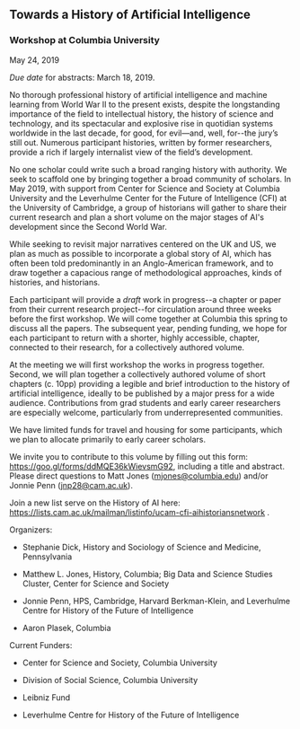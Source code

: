 
## Towards a History of Artificial Intelligence

### Workshop at Columbia University
May 24, 2019

*Due date* for abstracts: March 18, 2019. 

No thorough professional history of artificial intelligence and machine learning from World War II to the present exists, despite the longstanding importance of the field to intellectual history, the history of science and technology, and its spectacular and explosive rise in quotidian systems worldwide in the last decade, for good, for evil—and, well, for--the jury’s still out. Numerous participant histories, written by former researchers, provide a rich if largely internalist view of the field’s development.

No one scholar could write such a broad ranging history with authority. We seek to scaffold one by bringing together a broad community of scholars. In May 2019, with support from Center for Science and Society at Columbia University and the Leverhulme Center for the Future of Intelligence (CFI) at the University of Cambridge, a group of historians will gather to share their current research and plan a short volume on the major stages of AI's development since the Second World War. 

While seeking to revisit major narratives centered on the UK and US, we plan as much as possible to incorporate a global story of AI, which has often been told predominantly in an Anglo-American framework, and to draw together a capacious range of methodological approaches, kinds of histories, and historians. 

Each participant will provide a *draft* work in progress--a chapter or paper from their current research project--for circulation around three weeks before the first workshop. We will come together at Columbia this spring to discuss all the papers. The subsequent year, pending funding, we hope for each participant to return with a shorter, highly accessible, chapter, connected to their research, for a collectively authored volume.

At the meeting we will first workshop the works in progress together. Second, we will plan together a collectively authored volume of short chapters (c. 10pp) providing a legible and brief introduction to the history of artificial intelligence, ideally to be published by a major press for a wide audience. Contributions from grad students and early career researchers are especially welcome, particularly from underrepresented communities. 

We have limited funds for travel and housing for some participants, which we plan to allocate primarily to early career scholars.

We invite you to contribute to this volume by filling out this form: https://goo.gl/forms/ddMQE36kWievsmG92, including a title and abstract. Please direct questions to Matt Jones (mjones@columbia.edu) and/or Jonnie Penn (jnp28@cam.ac.uk). 

Join a new list serve on the History of AI here: https://lists.cam.ac.uk/mailman/listinfo/ucam-cfi-aihistoriansnetwork .




Organizers:


- Stephanie Dick, History and Sociology of Science and Medicine, Pennsylvania


- Matthew L. Jones, History, Columbia; Big Data and Science Studies Cluster, Center for Science and Society


- Jonnie Penn, HPS, Cambridge, Harvard Berkman-Klein, and Leverhulme Centre for History of the Future of Intelligence


- Aaron Plasek, Columbia

Current Funders:


+ Center for Science and Society, Columbia University


+ Division of Social Science, Columbia University


+ Leibniz Fund


+ Leverhulme Centre for History of the Future of Intelligence




